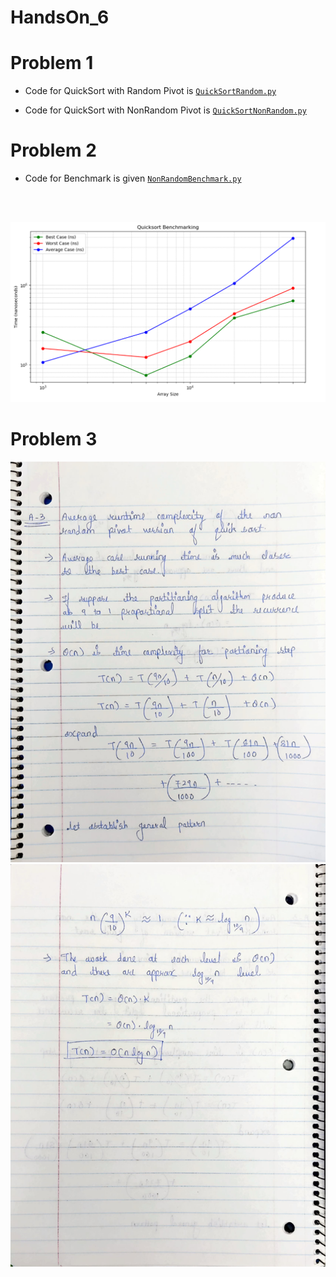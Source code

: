 # HandsOn_6

# Problem 1

* Code for QuickSort with Random Pivot  is  [`QuickSortRandom.py`](QuickSortRandom.py)

* Code for QuickSort with NonRandom Pivot  is  [`QuickSortNonRandom.py`](QuickSortNonRandom.py)

# Problem 2

* Code for Benchmark is given [`NonRandomBenchmark.py`](NonRandomBenchmark.py)
<br>
<br>

![alt text](Benchmark.png)

# Problem 3

![alt text](Answer3-1.png)
![alt text](Answer3-2.png)






